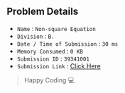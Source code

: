 ## Problem Details 
 
- `Name`                      : `Non-square Equation`
- `Division`                  : `B.`
- `Date / Time of Submission` : `30 ms`
- `Memory Consumed`           : `0 KB`
- `Submission ID`             : `39341001`
- `Submission Link`           : [Click Here](http://codeforces.com/contest/233/submission/39341001)

> Happy Coding   :computer: